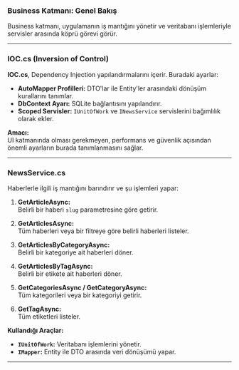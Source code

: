 ### **Business Katmanı: Genel Bakış**  
Business katmanı, uygulamanın iş mantığını yönetir ve veritabanı işlemleriyle servisler arasında köprü görevi görür.

---

### **IOC.cs (Inversion of Control)**  
**IOC.cs**, Dependency Injection yapılandırmalarını içerir. Buradaki ayarlar:
- **AutoMapper Profilleri:** DTO'lar ile Entity'ler arasındaki dönüşüm kurallarını tanımlar.  
- **DbContext Ayarı:** SQLite bağlantısını yapılandırır.  
- **Scoped Servisler:** `IUnitOfWork` ve `INewsService` servislerini bağımlılık olarak ekler.  

**Amacı:**  
UI katmanında olması gerekmeyen, performans ve güvenlik açısından önemli ayarların burada tanımlanmasını sağlar.

---

### **NewsService.cs**  
Haberlerle ilgili iş mantığını barındırır ve şu işlemleri yapar:  

1. **GetArticleAsync:**  
   Belirli bir haberi `slug` parametresine göre getirir.

2. **GetArticlesAsync:**  
   Tüm haberleri veya bir filtreye göre belirli haberleri listeler.

3. **GetArticlesByCategoryAsync:**  
   Belirli bir kategoriye ait haberleri döner.

4. **GetArticlesByTagAsync:**  
   Belirli bir etikete ait haberleri döner.

5. **GetCategoriesAsync / GetCategoryAsync:**  
   Tüm kategorileri veya bir kategoriyi getirir.

6. **GetTagAsync:**  
   Tüm etiketleri listeler.

**Kullandığı Araçlar:**  
- **`IUnitOfWork`:** Veritabanı işlemlerini yönetir.  
- **`IMapper`:** Entity ile DTO arasında veri dönüşümü yapar.

--- 

